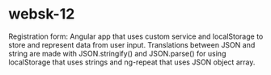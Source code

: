 # websk-12
Registration form: Angular app that uses custom service and localStorage to store and represent data from user input. Translations between JSON and string are made with JSON.stringify() and JSON.parse() for using localStorage that uses strings and ng-repeat that uses JSON object array.
